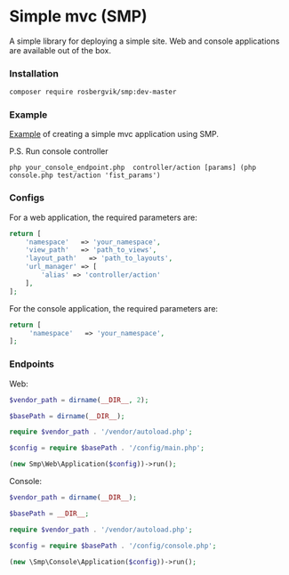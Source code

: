 Simple mvc (SMP)
============================

A simple library for deploying a simple site. Web and console applications are available out of the box.

### Installation

```sh
composer require rosbergvik/smp:dev-master
```

### Example

[Example](https://github.com/FaustVik/smp/tree/master/test) of creating a simple mvc application using SMP.

P.S.
Run console controller
```shell
php your_console_endpoint.php  controller/action [params] (php console.php test/action 'fist_params')
``` 
### Configs

For a web application, the required parameters are:

```php
return [
    'namespace'   => 'your_namespace',
    'view_path'   => 'path_to_views',
    'layout_path'   => 'path_to_layouts',
    'url_manager' => [
        'alias' => 'controller/action'
    ],
];
```

For the console application, the required parameters are:

```php
return [
     'namespace'   => 'your_namespace',
];
```

### Endpoints

Web:
```php 
$vendor_path = dirname(__DIR__, 2);

$basePath = dirname(__DIR__);

require $vendor_path . '/vendor/autoload.php';

$config = require $basePath . '/config/main.php';

(new Smp\Web\Application($config))->run();
```

Console:

```php 
$vendor_path = dirname(__DIR__);

$basePath = __DIR__;

require $vendor_path . '/vendor/autoload.php';

$config = require $basePath . '/config/console.php';

(new \Smp\Console\Application($config))->run();
```
